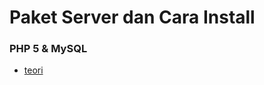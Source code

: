 # Paket Server dan Cara Install

### PHP 5 & MySQL
* [teori](https://github.com/rodesta2212/paket-server/php5&mysql)
